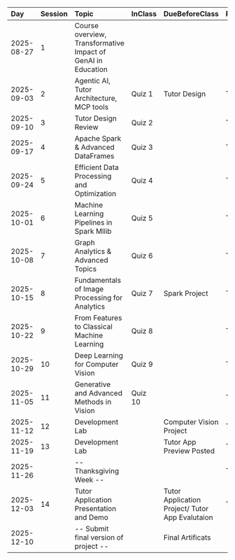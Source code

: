 | Day        | Session   | Topic                                                        | InClass   | DueBeforeClass                                  | Reading   |
|:-----------|:----------|:-------------------------------------------------------------|:----------|:------------------------------------------------|:----------|
| 2025-08-27 | 1         | Course overview, Transformative Impact of GenAI in Education |           |                                                 |           |
| 2025-09-03 | 2         | Agentic AI, Tutor Architecture, MCP tools                    | Quiz 1    | Tutor Design                                    | TBA       |
| 2025-09-10 | 3         | Tutor Design Review                                          | Quiz 2    |                                                 | TBA       |
| 2025-09-17 | 4         | Apache Spark & Advanced DataFrames                           | Quiz 3    |                                                 | TBA       |
| 2025-09-24 | 5         | Efficient Data Processing and Optimization                   | Quiz 4    |                                                 | TBA       |
| 2025-10-01 | 6         | Machine Learning Pipelines in Spark Mllib                    | Quiz 5    |                                                 | TBA       |
| 2025-10-08 | 7         | Graph Analytics & Advanced Topics                            | Quiz 6    |                                                 | TBA       |
| 2025-10-15 | 8         | Fundamentals of Image Processing for Analytics               | Quiz 7    | Spark Project                                   | TBA       |
| 2025-10-22 | 9         | From Features to Classical Machine Learning                  | Quiz 8    |                                                 | TBA       |
| 2025-10-29 | 10        | Deep Learning for Computer Vision                            | Quiz 9    |                                                 | TBA       |
| 2025-11-05 | 11        | Generative and Advanced Methods in Vision                    | Quiz 10   |                                                 | TBA       |
| 2025-11-12 | 12        | Development Lab                                              |           | Computer Vision Project                         | TBA       |
| 2025-11-19 | 13        | Development Lab                                              |           | Tutor App Preview Posted                        | TBA       |
| 2025-11-26 |           | -- Thanksgiving Week --                                      |           |                                                 | TBA       |
| 2025-12-03 | 14        | Tutor Application Presentation and Demo                      |           | Tutor Application Project/ Tutor App Evalutaion | TBA       |
| 2025-12-10 |           | -- Submit final version of project --                        |           | Final Artificats                                |           |

